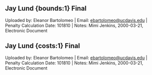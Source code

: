 ## Jay Lund {bounds:1} Final
Uploaded by: Eleanor Bartolomeo | Email: ebartolomeo@ucdavis.edu | Penalty Calculation Date: 101810 |  Notes: 
Mimi Jenkins, 2000-03-21, Electronic Document

## Jay Lund {costs:1} Final
Uploaded by: Eleanor Bartolomeo | Email: ebartolomeo@ucdavis.edu | Penalty Calculation Date: 101810 |  Notes: 
Mimi Jenkins, 2000-03-21, Electronic Document

